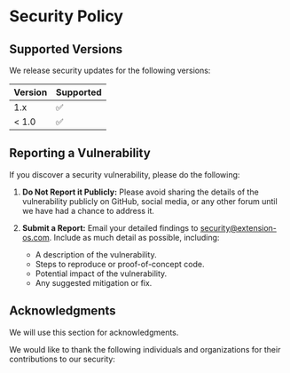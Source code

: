 # Security Policy

## Supported Versions

We release security updates for the following versions:

| Version | Supported          |
| ------- | ------------------ |
| 1.x     | :white_check_mark: |
| < 1.0   | :white_check_mark: |


## Reporting a Vulnerability

If you discover a security vulnerability, please do the following:

1. **Do Not Report it Publicly:** Please avoid sharing the details of the vulnerability publicly on GitHub, social media, or any other forum until we have had a chance to address it.

2. **Submit a Report:** Email your detailed findings to [security@extension-os.com](mailto:security@extension-os.com). Include as much detail as possible, including:

    - A description of the vulnerability.
    - Steps to reproduce or proof-of-concept code.
    - Potential impact of the vulnerability.
    - Any suggested mitigation or fix.

## Acknowledgments
We will use this section for acknowledgments.

We would like to thank the following individuals and organizations for their contributions to our security:
